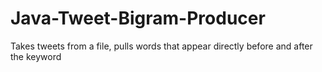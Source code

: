 # Java-Tweet-Bigram-Producer
Takes tweets from a file, pulls words that appear directly before and after the keyword

